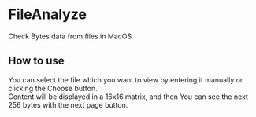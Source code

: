 # FileAnalyze
Check Bytes data from files in MacOS

## How to use
You can select the file which you want to view by entering it manually or clicking the Choose button.  
Content will be displayed in a 16x16 matrix, and then You can see the next 256 bytes with the next page button.  
